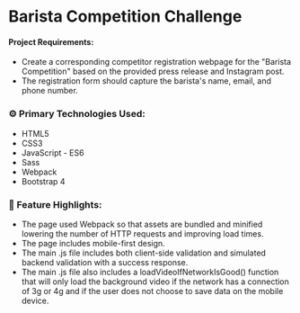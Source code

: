 # Barista Competition Challenge

#### Project Requirements:

- Create a corresponding competitor registration webpage for the "Barista Competition" based on the provided press release and Instagram post.
- The registration form should capture the barista's name, email, and phone number.

### ⚙️ Primary Technologies Used:

- HTML5
- CSS3
- JavaScript - ES6
- Sass
- Webpack
- Bootstrap 4

### 📇 Feature Highlights:

- The page used Webpack so that assets are bundled and minified lowering the number of HTTP requests and improving load times.
- The page includes mobile-first design.
- The main .js file includes both client-side validation and simulated backend validation with a success response.
- The main .js file also includes a loadVideoIfNetworkIsGood() function that will only load the background video
  if the network has a connection of 3g or 4g and if the user does not choose to save data on the mobile device.
